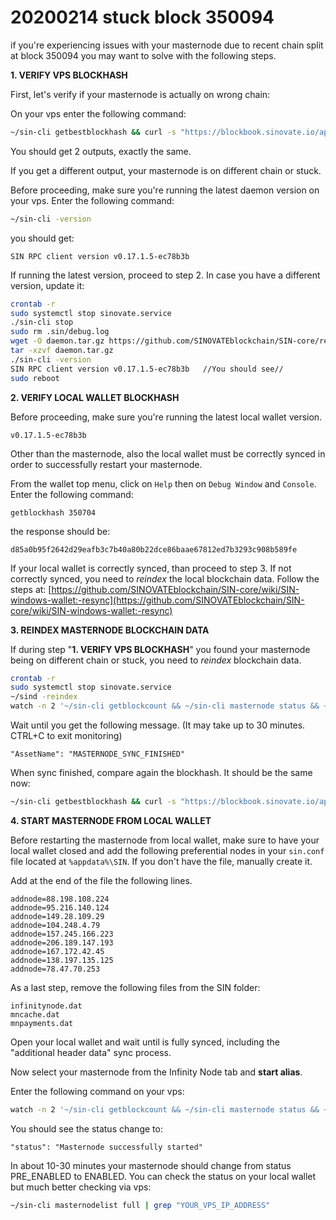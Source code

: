# 20200214 stuck block 350094

if you're experiencing issues with your masternode due to recent chain split at block 350094 you may want to solve with the following steps.

**1. VERIFY VPS BLOCKHASH**

First, let's verify if your masternode is actually on wrong chain:

On your vps enter the following command:

```bash
~/sin-cli getbestblockhash && curl -s "https://blockbook.sinovate.io/api/v2" | grep -Po '"bestBlockHash":.*?[^\\]",' | cut -c "18-" | cut -d \" -f 1
```

You should get 2 outputs, exactly the same.

If you get a different output, your masternode is on different chain or stuck.

Before proceeding, make sure you're running the latest daemon version on your vps. Enter the following command:

```bash
~/sin-cli -version
```

you should get:

```text
SIN RPC client version v0.17.1.5-ec78b3b
```

If running the latest version, proceed to step 2. In case you have a different version, update it:

```bash
crontab -r
sudo systemctl stop sinovate.service
./sin-cli stop
sudo rm .sin/debug.log
wget -O daemon.tar.gz https://github.com/SINOVATEblockchain/SIN-core/releases/latest/download/daemon.tar.gz
tar -xzvf daemon.tar.gz
./sin-cli -version
SIN RPC client version v0.17.1.5-ec78b3b   //You should see//
sudo reboot
```

**2. VERIFY LOCAL WALLET BLOCKHASH**

Before proceeding, make sure you're running the latest local wallet version.

```text
v0.17.1.5-ec78b3b
```

Other than the masternode, also the local wallet must be correctly synced in order to successfully restart your masternode.

From the wallet top menu, click on `Help` then on `Debug Window` and `Console`. Enter the following command:

```text
getblockhash 350704
```

the response should be:

```text
d85a0b95f2642d29eafb3c7b40a80b22dce86baae67812ed7b3293c908b589fe
```

If your local wallet is correctly synced, than proceed to step 3. If not correctly synced, you need to _reindex_ the local blockchain data. Follow the steps at: [https://github.com/SINOVATEblockchain/SIN-core/wiki/SIN-windows-wallet:-resync](https://github.com/SINOVATEblockchain/SIN-core/wiki/SIN-windows-wallet:-resync)

**3. REINDEX MASTERNODE BLOCKCHAIN DATA**

If during step "**1. VERIFY VPS BLOCKHASH**" you found your masternode being on different chain or stuck, you need to _reindex_ blockchain data.

```bash
crontab -r
sudo systemctl stop sinovate.service
~/sind -reindex
watch -n 2 '~/sin-cli getblockcount && ~/sin-cli masternode status && ~/sin-cli mnsync status'
```

Wait until you get the following message. \(It may take up to 30 minutes. CTRL+C to exit monitoring\)

```text
"AssetName": "MASTERNODE_SYNC_FINISHED"
```

When sync finished, compare again the blockhash. It should be the same now:

```bash
~/sin-cli getbestblockhash && curl -s "https://blockbook.sinovate.io/api/v2" | grep -Po '"bestBlockHash":.*?[^\\]",' | cut -c "18-" | cut -d \" -f 1
```

**4. START MASTERNODE FROM LOCAL WALLET**

Before restarting the masternode from local wallet, make sure to have your local wallet closed and add the following preferential nodes in your `sin.conf` file located at `%appdata%\SIN`. If you don't have the file, manually create it.

Add at the end of the file the following lines.

```text
addnode=88.198.108.224
addnode=95.216.140.124
addnode=149.28.109.29
addnode=104.248.4.79
addnode=157.245.166.223
addnode=206.189.147.193
addnode=167.172.42.45
addnode=138.197.135.125
addnode=78.47.70.253
```

As a last step, remove the following files from the SIN folder:

```text
infinitynode.dat
mncache.dat
mnpayments.dat
```

Open your local wallet and wait until is fully synced, including the "additional header data" sync process.

Now select your masternode from the Infinity Node tab and **start alias**.

Enter the following command on your vps:

```bash
watch -n 2 '~/sin-cli getblockcount && ~/sin-cli masternode status && ~/sin-cli mnsync status'
```

You should see the status change to:

```text
"status": "Masternode successfully started"
```

In about 10-30 minutes your masternode should change from status PRE\_ENABLED to ENABLED. You can check the status on your local wallet but much better checking via vps:

```bash
~/sin-cli masternodelist full | grep "YOUR_VPS_IP_ADDRESS"
```


